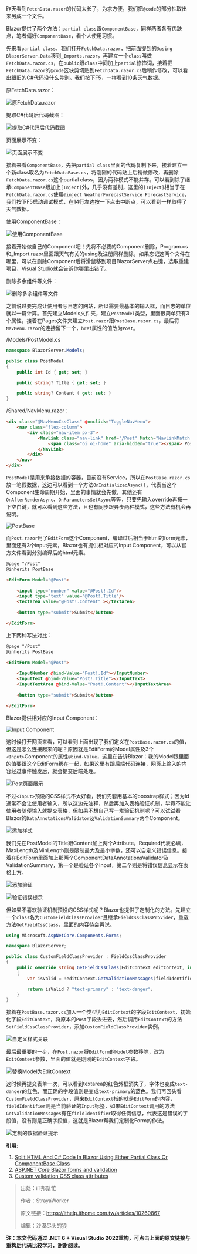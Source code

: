 昨天看到`FetchData.razor`的代码太长了，为求方便，我们把`@code`的部分抽取出来另成一个文件。

Blazor提供了两个方法：`partial class`跟`ComponentBase`，同样两者各有优缺点，笔者偏好`ComponentBase`，看个人使用习惯。

先来看`partial class`，我们打开`FetchData.razor`，把前面提到的`@using BlazorServer.Data`移到`_Imports.razor`，再建立一个`class`叫做`FetchData.razor.cs`，在`public`跟`class`中间加上`partial`修饰词，接着把`FetchData.razor`的`@code`区块剪切贴到`FetchData.razor.cs`后稍作修改，可以看出跟旧的C#代码没什么差别。我们按下F5，一样看到10条天气数据。

原FetchData.razor：

![原FetchData.razor](https://img1.lequ.co/2021/12/1201.png)

提取C#代码后代码截图：

![提取C#代码后代码截图](https://img1.lequ.co/2021/12/1202.png)

页面展示不变：

![页面展示不变](https://img1.lequ.co/2021/12/1203.png)

接着来看`ComponentBase`，先把`partial class`里面的代码复制下来，接着建立一个新class取名为`FetchDataBase.cs`，将刚刚的代码贴上后稍做修改，再删除`FetchData.razor.cs`这个partial class，因为两种模式不能并存。可以看到除了继承`ComponentBase`跟加上`[Inject]`外，几乎没有差别，这里的`[Inject]`相当于在`FetchData.razor.cs`使用`@inject WeatherForecastService ForecastService`，我们按下F5启动调试模式，在14行左边按一下点击中断点，可以看到一样取得了天气数据。

使用ComponentBase：

![使用ComponentBase](https://img1.lequ.co/2021/12/1204.png)

接着开始做自己的Component吧！先将不必要的Component删除，Program.cs和_Import.razor里面跟天气有关的using及注册同样删除，如果忘记这两个文件在哪里，可以在删除Component后将滑鼠移到项目BlazorServer点右键，选取重建项目，Visual Studio就会告诉你哪里出错了。

删除多余组件等文件：

![删除多余组件等文件](https://img1.lequ.co/2021/12/1205.png)

之前说过要完成让使用者写日志的网站，所以需要最基本的输入框，而日志的单位就以一篇计算。首先建立Models文件夹，建立`PostModel`类型，里面很简单只有3个属性，接着在Pages文件夹建立`Post.razor`跟`PostBase.razor.cs`，最后将`NavMenu.razor`的连接留下一个，`href`属性的值改为`Post`。

/Models/PostModel.cs

```C#
namespace BlazorServer.Models;

public class PostModel
{
	public int Id { get; set; }

	public string? Title { get; set; }

	public string? Content { get; set; }
}
```

/Shared/NavMenu.razor：

```html
<div class="@NavMenuCssClass" @onclick="ToggleNavMenu">
    <nav class="flex-column">
        <div class="nav-item px-3">
            <NavLink class="nav-link" href="/Post" Match="NavLinkMatch.All">
                <span class="oi oi-home" aria-hidden="true"></span> Post
            </NavLink>
        </div>
    </nav>
</div>
```

`PostModel`是用来承接数据的容器，目前没有Service，所以在`PostBase.razor.cs`放一笔假数据，这边可以看到一个方法`OnInitializedAsync()`，代表当这个Component生命周期开始，里面的事情就会先做，其他还有`OnAfterRenderAsync`、`OnParametersSetAsync`等等，只要先输入override再按一下空白键，就可以看到这些方法，且也有同步跟异步两种模式，这些方法有机会再说明。

![PostBase](https://img1.lequ.co/2021/12/1206.png)

而`Post.razor`用了`EditForm`这个Component，编译过后相当于html的form元素，里面还有3个input元素，Blazor也有提供相对应的Input Component，可以从官方文件看到分别编译后的html元素。

```html
@page "/Post"
@inherits PostBase

<EditForm Model="@Post">
    
    <input type="number" value="@Post!.Id"/>
    <input type="text" value="@Post!.Title"/>
    <textarea value="@Post!.Content" ></textarea>
    
    <button type="submit">Submit</button>

</EditForm>
```

上下两种写法对比：

```html
@page "/Post"
@inherits PostBase

<EditForm Model="@Post">
    
    <InputNumber @bind-Value="Post!.Id"></InputNumber>
    <InputText @bind-Value="Post!.Title"></InputText>
    <InputTextArea @bind-Value="Post!.Content"></InputTextArea>
    
    <button type="submit">Submit</button>

</EditForm>
```

Blazor提供相对应的Input Component：

![Input Component](https://img1.lequ.co/2021/12/1207.png)

这时候打开网页来看，可以看到上面出现了我们定义在`PostBase.razor.cs`的值，但这是怎么连接起来的呢？原因就是EditForm的Model属性及3个`<Input>`Component的属性`@bind-Value`，这里在告诉Blazor：我的Model跟里面的值要跟这个EditForm绑在一起，如果这里有跟后端代码连接，网页上输入的内容经过事件触发后，就会提交后端处理。

![Post页面展示](https://img1.lequ.co/2021/12/1208.png)

不过`<Input>`预设的CSS样式不太好看，我们先套用基本的boostrap样式；因为Id通常不会让使用者输入，所以这边先注释，然后再加入表格验证机制，毕竟不能让使用者随便输入就提交表格，但如果不想自己写一堆验证机制呢？可以试试看Blazor的`DataAnnotationsValidator`及`ValidationSummary`两个Component。

![添加样式](https://img1.lequ.co/2021/12/1209.png)

我们先在PostModel的Title跟Content加上两个Attribute，Required代表必填，MaxLength及MinLength则是限制最大及最小字数，还可以自定义错误信息。接着在EditForm里面加上那两个ComponentDataAnnotationsValidator及ValidationSummary，第一个是验证各个Input，第二个则是将错误信息显示在表格上方。

![添加验证](https://img1.lequ.co/2021/12/1210.png)

![验证错误提示](https://img1.lequ.co/2021/12/1211.png)

但如果不喜欢验证机制预设的CSS样式呢？Blazor也提供了定制化的方法。先建立一个`class`名为`CustomFieldClassProvider`且继承`FieldCssClassProvider`，重载方法`GetFieldCssClass`，里面的内容待会再说。

```C#
using Microsoft.AspNetCore.Components.Forms;

namespace BlazorServer;

public class CustomFieldClassProvider : FieldCssClassProvider
{
	public override string GetFieldCssClass(EditContext editContext, in FieldIdentifier fieldIdentifier)
	{
		var isValid = !editContext.GetValidationMessages(fieldIdentifier).Any();

		return isValid ? "text-primary" : "text-danger";
	}
}
```

接着在`PostBase.razor.cs`加入一个类型为`EditContext`的字段`EditContext`，初始化字段`EditContext`，将原本的`Post`字段丢进去，然后调用`EditContext`的方法`SetFieldCssClassProvider`，添加`CustomFieldClassProvider`实例。

![自定义样式关联](https://img1.lequ.co/2021/12/1212.png)

最后最重要的一步，在`Post.razor`将`EditForm`的`Model`参数移除，改为`EditContext`参数，里面的值就是刚刚的`EditContext`字段。

![替换Model为EditContext](https://img1.lequ.co/2021/12/1213.png)

这时候再提交表单一次，可以看到textarea的红色外框消失了，字体也变成`text-danger`的红色，而正确的字段值则是变成`text-primary`的蓝色。我们再回头看`CustomFieldClassProvider`，原来`EditContext`指的就是`EditForm`的内容，`fieldIdentifier`则是当前验证的`Input`标签，如果`EditContext`调用的方法`GetValidationMessages`有在`fieldIdentifier`取得任何信息，代表这是错误的字段值，没有则是正确字段值，这就是Blazor帮我们定制化Form的作法。

![定制的数据验证提示](https://img1.lequ.co/2021/12/1214.png)

**引用:**

1. [Split HTML And C# Code In Blazor Using Either Partial Class Or ComponentBase Class](https://www.learmoreseekmore.com/2020/06/blazor-paratial-class-or-componentbase-class.html)
2. [ASP.NET Core Blazor forms and validation](https://docs.microsoft.com/en-us/aspnet/core/blazor/forms-validation?view=aspnetcore-5.0#binding-a-form)
3. [Custom validation CSS class attributes](https://docs.microsoft.com/en-us/aspnet/core/blazor/forms-validation?view=aspnetcore-5.0#custom-validation-css-class-attributes-1)

>出处：iT邦幫忙
>
>作者：StrayaWorker
>
>原文链接：https://ithelp.ithome.com.tw/articles/10260867
>
>编辑：沙漠尽头的狼

**注：本文代码通过 .NET 6 + Visual Studio 2022重构，可点击上面的原文链接与重构后代码比较学习，谢谢阅读。**